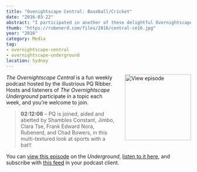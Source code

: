 ```yaml
---
title: "Ovenightscape Central: Baseball/Cricket"
date: "2016-03-22"
abstract: "I participated in another of these delightful Overnightscape Underground productions by PQ Ribber."
thumb: "https://rubenerd.com/files/2016/central-ce16.jpg"
year: "2016"
category: Media
tag:
- overnightscape-central
- overnightscape-underground
location: Sydney
---
```

<p class="show-cover"><a href="https://onsug.com/archives/19605/"><img src="https://rubenerd.com/files/2016/central-ce16.jpg" alt="View episode" style="float:right; margin:0 0 1em 2em; width:180px; height:180px;" /></a></p>

*The Overnightscape Central* is a fun weekly podcast hosted by the illustrious PQ Ribber. Hosts and listeners of *The Overnightscape Underground* participate in a topic each week, and you’re welcome to join.

> **02:12:06** – PQ is joined, aided and abetted by Shambles Constant, Jimbo, Clara Tse, Frank Edward Nora, Rubenerd, and Chad Bowers, in this multi-textured look at sports with a bat!!

You can <a href="https://onsug.com/archives/19605/">view this episode</a> on the *Underground*, <a href="https://media.blubrry.com/onsug/p/onsug.com/shows/Mar16/onsug_Mar16_Central_Bas.mp3">listen to it here</a>, and subscribe with <a href="https://onsug.com/archives/category/overnightscapecentral/feed/">this feed</a> in your podcast client.
